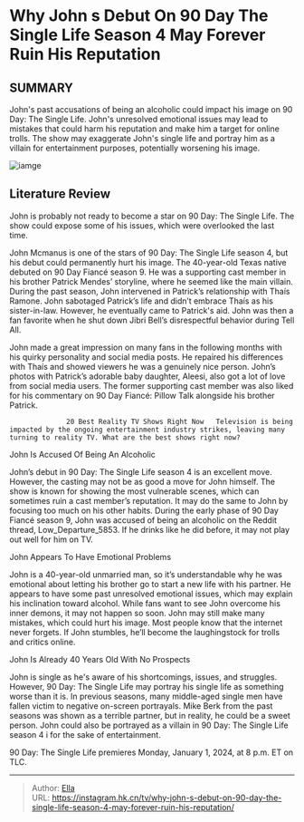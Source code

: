 # Why John s Debut On 90 Day The Single Life Season 4 May Forever Ruin His Reputation


## SUMMARY 



  John&#39;s past accusations of being an alcoholic could impact his image on 90 Day: The Single Life.   John&#39;s unresolved emotional issues may lead to mistakes that could harm his reputation and make him a target for online trolls.   The show may exaggerate John&#39;s single life and portray him as a villain for entertainment purposes, potentially worsening his image.  

![iamge](https://static1.srcdn.com/wordpress/wp-content/uploads/2023/12/why-john-s-debut-on-90-day_-the-single-life-season-4-may-forever-ruin-his-reputation.jpg)

## Literature Review
John is probably not ready to become a star on 90 Day: The Single Life. The show could expose some of his issues, which were overlooked the last time.




John Mcmanus is one of the stars of 90 Day: The Single Life season 4, but his debut could permanently hurt his image. The 40-year-old Texas native debuted on 90 Day Fiancé season 9. He was a supporting cast member in his brother Patrick Mendes’ storyline, where he seemed like the main villain. During the past season, John intervened in Patrick’s relationship with Thaís Ramone. John sabotaged Patrick’s life and didn’t embrace Thaís as his sister-in-law. However, he eventually came to Patrick&#39;s aid. John was then a fan favorite when he shut down Jibri Bell’s disrespectful behavior during Tell All.




John made a great impression on many fans in the following months with his quirky personality and social media posts. He repaired his differences with Thaís and showed viewers he was a genuinely nice person. John’s photos with Patrick’s adorable baby daughter, Aleesi, also got a lot of love from social media users. The former supporting cast member was also liked for his commentary on 90 Day Fiancé: Pillow Talk alongside his brother Patrick.

                  20 Best Reality TV Shows Right Now   Television is being impacted by the ongoing entertainment industry strikes, leaving many turning to reality TV. What are the best shows right now?    


 John Is Accused Of Being An Alcoholic 

 

John’s debut in 90 Day: The Single Life season 4 is an excellent move. However, the casting may not be as good a move for John himself. The show is known for showing the most vulnerable scenes, which can sometimes ruin a cast member’s reputation. It may do the same to John by focusing too much on his other habits. During the early phase of 90 Day Fiancé season 9, John was accused of being an alcoholic on the Reddit thread, Low_Departure_5853. If he drinks like he did before, it may not play out well for him on TV.






 John Appears To Have Emotional Problems 
          

John is a 40-year-old unmarried man, so it’s understandable why he was emotional about letting his brother go to start a new life with his partner. He appears to have some past unresolved emotional issues, which may explain his inclination toward alcohol. While fans want to see John overcome his inner demons, it may not happen so soon. John may still make many mistakes, which could hurt his image. Most people know that the internet never forgets. If John stumbles, he’ll become the laughingstock for trolls and critics online.



 John Is Already 40 Years Old With No Prospects 
          




John is single as he&#39;s aware of his shortcomings, issues, and struggles. However, 90 Day: The Single Life may portray his single life as something worse than it is. In previous seasons, many middle-aged single men have fallen victim to negative on-screen portrayals. Mike Berk from the past seasons was shown as a terrible partner, but in reality, he could be a sweet person. John could also be portrayed as a villain in 90 Day: The Single Life season 4 i for the sake of entertainment.



90 Day: The Single Life premieres Monday, January 1, 2024, at 8 p.m. ET on TLC.






---

> Author: [Ella](https://instagram.hk.cn/)  
> URL: https://instagram.hk.cn/tv/why-john-s-debut-on-90-day-the-single-life-season-4-may-forever-ruin-his-reputation/  

